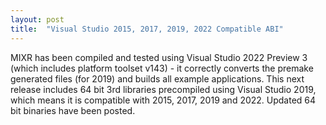 ```yaml
---
layout: post
title:  "Visual Studio 2015, 2017, 2019, 2022 Compatible ABI"
---
```

MIXR has been compiled and tested using Visual Studio 2022 Preview 3 (which includes platform toolset v143) - it correctly converts the premake generated files (for 2019) and builds all example applications.  This next release includes 64 bit 3rd libraries precompiled using Visual Studio 2019, which means it is compatible with 2015, 2017, 2019 and 2022. Updated 64 bit binaries have been posted.

